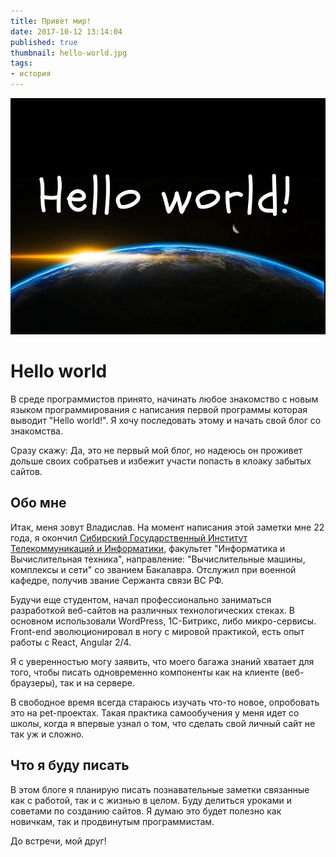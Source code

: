 ```yaml
---
title: Привет мир!
date: 2017-10-12 13:14:04
published: true
thumbnail: hello-world.jpg
tags:
- история
---
```


![](hello-world.jpg)

# Hello world

В среде программистов принято, начинать любое знакомство с новым языком программирования с написания
первой программы которая выводит "Hello world!". Я хочу последовать этому и начать свой блог со
знакомства.

Сразу скажу: Да, это не первый мой блог, но надеюсь он проживет дольше своих собратьев и избежит
участи попасть в клоаку забытых сайтов.

## Обо мне

Итак, меня зовут Владислав. На момент написания этой заметки мне 22 года, я окончил
[Сибирский Государственный Институт Телекоммуникаций и Информатики](http://sibsutis.ru), факультет
"Информатика и Вычислительная техника", направление: "Вычислительные машины, комплексы и сети" со
званием Бакалавра. Отслужил при военной кафедре, получив звание Сержанта связи ВС РФ.

Будучи еще студентом, начал профессионально заниматься разработкой веб-сайтов на различных
технологических стеках. В основном использовали WordPress, 1C-Битрикс, либо микро-сервисы. Front-end
эволюционировал в ногу с мировой практикой, есть опыт работы с React, Angular 2/4.

Я с уверенностью могу заявить, что моего багажа знаний хватает для того, чтобы писать одновременно
компоненты как на клиенте (веб-браузеры), так и на сервере.

В свободное время всегда стараюсь изучать что-то новое, опробовать это на pet-проектах. Такая
практика самообучения у меня идет со школы, когда я впервые узнал о том, что сделать свой личный
сайт не так уж и сложно.

## Что я буду писать

В этом блоге я планирую писать познавательные заметки связанные как с работой, так и с жизнью в
целом. Буду делиться уроками и советами по созданию сайтов. Я думаю это будет полезно как новичкам,
так и продвинутым программистам.

До встречи, мой друг!
